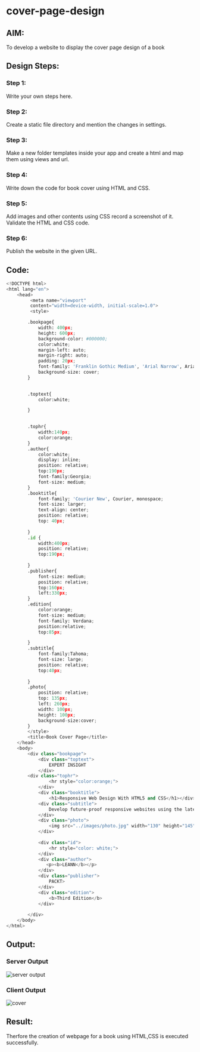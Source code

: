 # cover-page-design
## AIM:
To develop a website to display the cover page design of a book

## Design Steps:

### Step 1:
Write your own steps here.
### Step 2:
Create a static file directory and mention the changes in settings.
### Step 3:
Make a new folder templates inside your app and create a html and map them using views and url.
### Step 4:
Write down the code for book cover using HTML and CSS.
### Step 5:
Add images and other contents using CSS record a screenshot of it.
Validate the HTML and CSS code.
### Step 6:
Publish the website in the given URL.

## Code:
```python
<!DOCTYPE html>
<html lang="en">
    <head>
         <meta name="viewport" 
         content="width=device-width, initial-scale=1.0">
         <style>

        .bookpage{
            width: 400px;
            height: 600px;
            background-color: #000000;
            color:white;
            margin-left: auto;
            margin-right: auto;
            padding: 20px;
            font-family: 'Franklin Gothic Medium', 'Arial Narrow', Arial, sans-serif;
            background-size: cover;
        }
            

        .toptext{
            color:white;

        }

        
        .tophr{
            width:140px;
            color:orange;
        }
        .author{
            color:white;
            display: inline;
            position: relative;
            top:190px;
            font-family:Georgia;
            font-size: medium;
        }
        .booktitle{
            font-family: 'Courier New', Courier, monospace;
            font-size: larger;
            text-align: center;
            position: relative;
            top: 40px;
        
        }
        .id {
            width:400px;
            position: relative;
            top:190px;
            
        }
        .publisher{
            font-size: medium;
            position: relative;
            top:160px;
            left:330px;
        }
        .edition{
            color:orange;
            font-size: medium;
            font-family: Verdana;
            position:relative;
            top:85px;

        }
        .subtitle{
            font-family:Tahoma;
            font-size: large;
            position: relative;
            top:40px;
            
        }
        .photo{
            position: relative;
            top: 135px;
            left: 260px;
            width: 100px;
            height: 100px;
            background-size:cover;
        }
        </style>
        <title>Book Cover Page</title>
    </head>
    <body>
        <div class="bookpage">
            <div class="toptext">
                EXPERT INSIGHT
            </div>
        <div class="tophr">
                <hr style="color:orange;">
            </div>
            <div class="booktitle">
                <h1>Responsive Web Design With HTML5 and CSS</h1></div>
            <div class="subtitle">
                Develop future-proof responsive websites using the latest HTML5 and CSS Techniques
            </div>
            <div class="photo">
                <img src="../images/photo.jpg" width="130" height="145" alt="">
            </div>
            
            <div class="id">
                <hr style="color: white;">
            </div>
            <div class="author">
               <p><b>LEANN</b></p>
            </div>
            <div class="publisher">
                PACKT>
            </div>
            <div class="edition">
                <b>Third Edition</b>
            </div>
            
        </div>
    </body>
</html>
```

## Output:
### Server Output
![server output](https://github.com/Leann4468/cover-page-design/assets/121165979/cc2cfb37-d823-45e6-a4ac-4e4290862bdc)
### Client Output
![cover](https://github.com/Leann4468/cover-page-design/assets/121165979/d79bdedd-5a8b-4f6c-ae20-3737df02d8a3)

## Result:
Therfore the creation of webpage for a book using HTML,CSS is executed successfully.

